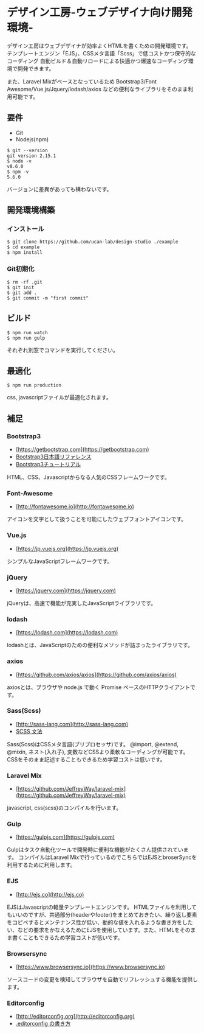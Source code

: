 # デザイン工房-ウェブデザイナ向け開発環境-

デザイン工房はウェブデザイナが効率よくHTMLを書くための開発環境です。
テンプレートエンジン「EJS」、CSSメタ言語「Scss」で低コストかつ保守的なコーディング
自動ビルド＆自動リロードによる快適かつ爆速なコーディング環境で開発できます。

また、Laravel Mixがベースとなっているため Bootstrap3/Font Awesome/Vue.js/Jquery/lodash/axios などの便利なライブラリをそのまま利用可能です。

## 要件

- Git
- Nodejs(npm)

```
$ git --version
git version 2.15.1
$ node -v
v8.6.0
$ npm -v
5.6.0
```

バージョンに差異があっても構わないです。

## 開発環境構築

### インストール

```
$ git clone https://github.com/ucan-lab/design-studio ./example
$ cd example
$ npm install
```

### Git初期化

```
$ rm -rf .git
$ git init
$ git add .
$ git commit -m "first commit"
```

## ビルド

```
$ npm run watch
$ npm run gulp
```

それぞれ別窓でコマンドを実行してください。

## 最適化

```
$ npm run production
```

css, javascriptファイルが最適化されます。

## 補足

### Bootstrap3

- [https://getbootstrap.com](https://getbootstrap.com)
- [Bootstrap3日本語リファレンス](http://bootstrap3.cyberlab.info)
- [Bootstrap3チュートリアル](https://www.w3schools.com/bootstrap)

HTML、CSS、Javascriptからなる人気のCSSフレームワークです。

### Font-Awesome

- [http://fontawesome.io](http://fontawesome.io)

アイコンを文字として扱うことを可能にしたウェブフォントアイコンです。

### Vue.js

- [https://jp.vuejs.org](https://jp.vuejs.org)

シンプルなJavaScriptフレームワークです。

### jQuery

- [https://jquery.com](https://jquery.com)

jQueryは、高速で機能が充実したJavaScriptライブラリです。

### lodash

- [https://lodash.com](https://lodash.com)

lodashとは、JavaScriptのための便利なメソッドが詰まったライブラリです。

### axios

- [https://github.com/axios/axios](https://github.com/axios/axios)

axiosとは、ブラウザや node.js で動く Promise ベースのHTTPクライアントです。

### Sass(Scss)

- [http://sass-lang.com](http://sass-lang.com)
- [SCSS 文法](https://qiita.com/_upto_me_/items/ccb6edd249175c6b2d0a)

Sass(Scss)はCSSメタ言語(プリプロセッサ)です。
@import, @extend, @mixin, ネスト(入れ子), 変数などCSSより柔軟なコーディングが可能です。CSSをそのまま記述することもできるため学習コストは低いです。

### Laravel Mix

- [https://github.com/JeffreyWay/laravel-mix](https://github.com/JeffreyWay/laravel-mix)

javascript, css(scss)のコンパイルを行います。

### Gulp

- [https://gulpjs.com](https://gulpjs.com)

Gulpはタスク自動化ツールで開発時に便利な機能がたくさん提供されています。
コンパイルはLaravel Mixで行っているのでこちらではEJSとbroserSyncを利用するために利用します。

### EJS

- [http://ejs.co](http://ejs.co)

EJSはJavascriptの軽量テンプレートエンジンです。
HTMLファイルを利用してもいいのですが、共通部分(headerやfooter)をまとめておきたい、繰り返し要素をコピペするとメンテナンス性が低い、動的な値を入れるような書き方をしたい、などの要求をかなえるためにEJSを使用しています。また、HTMLをそのまま書くこともできるため学習コストが低いです。

### Browsersync

- [https://www.browsersync.io](https://www.browsersync.io)

ソースコードの変更を検知してブラウザを自動でリフレッシュする機能を提供します。

### Editorconfig

- [http://editorconfig.org](http://editorconfig.org)
- [.editorconfig の書き方](https://qiita.com/inabe49/items/d81fed3cf58ad751d915)
